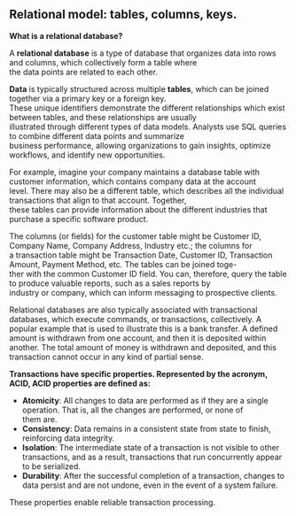 ## Relational model: tables, columns, keys.

**What is a relational database?**  

A **relational database** is a type of database that organizes data into rows and columns, which collectively form a table where  
the data points are related to each other.

**Data** is typically structured across multiple **tables**, which can be joined together via a primary key or a foreign key.  
These unique identifiers demonstrate the different relationships which exist between tables, and these relationships are usually   
illustrated through different types of data models. Analysts use SQL queries to combine different data points and summarize   
business performance, allowing organizations to gain insights, optimize workflows, and identify new opportunities.

For example, imagine your company maintains a database table with customer information, which contains company data at the account  
level. There may also be a different table, which describes all the individual transactions that align to that account. Together,   
these tables can provide information about the different industries that purchase a specific software product.

The columns (or fields) for the customer table might be Customer ID, Company Name, Company Address, Industry etc.; the columns for   
a transaction table might be Transaction Date, Customer ID, Transaction Amount, Payment Method, etc. The tables can be joined toge-  
ther with the common Customer ID field. You can, therefore, query the table to produce valuable reports, such as a sales reports by  
industry or company, which can inform messaging to prospective clients.

Relational databases are also typically associated with transactional databases, which execute commands, or transactions, collectively.
A popular example that is used to illustrate this is a bank transfer. A defined amount is withdrawn from one account, and then it is 
deposited within another. The total amount of money is withdrawn and deposited, and this transaction cannot occur in any kind of 
partial sense. 

**Transactions have specific properties. Represented by the acronym, ACID, ACID properties are defined as:**

- **Atomicity**: All changes to data are performed as if they are a single operation. That is, all the changes are performed, or none of  
them are.
- **Consistency**: Data remains in a consistent state from state to finish, reinforcing data integrity.
- **Isolation**: The intermediate state of a transaction is not visible to other transactions, and as a result, transactions that run
concurrently appear to be serialized.
- **Durability**: After the successful completion of a transaction, changes to data persist and are not undone, even in the event of a
system failure.

These properties enable reliable transaction processing.

